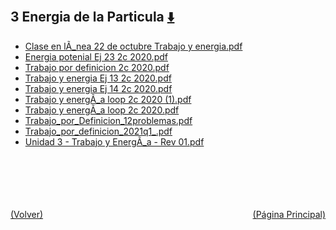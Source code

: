
<html>
<body>
<h2>3 Energia de la Particula <a href="https://downgit.github.io/#/home?url=https://github.com/Apuntes-FIUBA/Apuntes-Electronica/tree/main/82 - Física/8201 - Fisica I/Clase en Linea/3 Energia de la Particula" style="font-size:20px">  ⬇️ </a></h2>
<ul>
    <li><a href="Clase en lÃ_nea 22 de octubre Trabajo y energia.pdf">Clase en lÃ_nea 22 de octubre Trabajo y energia.pdf</a></li>
    <li><a href="Energia potenial Ej 23 2c 2020.pdf">Energia potenial Ej 23 2c 2020.pdf</a></li>
    <li><a href="Trabajo por definicion 2c 2020.pdf">Trabajo por definicion 2c 2020.pdf</a></li>
    <li><a href="Trabajo y energia Ej 13 2c 2020.pdf">Trabajo y energia Ej 13 2c 2020.pdf</a></li>
    <li><a href="Trabajo y energia Ej 14 2c 2020.pdf">Trabajo y energia Ej 14 2c 2020.pdf</a></li>
    <li><a href="Trabajo y energÃ_a loop 2c 2020 (1).pdf">Trabajo y energÃ_a loop 2c 2020 (1).pdf</a></li>
    <li><a href="Trabajo y energÃ_a loop 2c 2020.pdf">Trabajo y energÃ_a loop 2c 2020.pdf</a></li>
    <li><a href="Trabajo_por_Definicion_12problemas.pdf">Trabajo_por_Definicion_12problemas.pdf</a></li>
    <li><a href="Trabajo_por_definicion_2021q1_.pdf">Trabajo_por_definicion_2021q1_.pdf</a></li>
    <li><a href="Unidad 3 - Trabajo y EnergÃ_a - Rev 01.pdf">Unidad 3 - Trabajo y EnergÃ_a - Rev 01.pdf</a></li>
</ul>
</body>
</html>



































<br><br><br><br><br><a href="../" style="float: left">(Volver)</a> <a href="https://apuntes-fiuba.github.io/Apuntes-Electronica" style="float: right">(Página Principal)</a>
